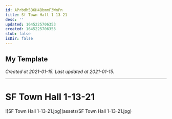 ```yaml
---
id: APrbdh5B6H4BbmmF3WnPn
title: Sf Town Hall 1 13 21
desc: ''
updated: 1645225706353
created: 1645225706353
stub: false
isDir: false
---
```

My Template
---

_Created at 2021-01-15._
_Last updated at 2021-01-15._




---

# SF Town Hall 1-13-21


![SF Town Hall 1-13-21.jpg](assets/SF Town Hall 1-13-21.jpg)

